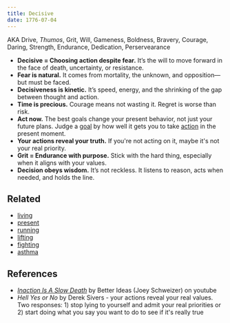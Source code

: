 ```yaml
---
title: Decisive
date: 1776-07-04
---
```

AKA Drive, *Thumos*, Grit, Will, Gameness, Boldness, Bravery, Courage, Daring, Strength, Endurance, Dedication, Perservearance

- **Decisive = Choosing action despite fear.** It’s the will to move forward in the face of death, uncertainty, or resistance.
- **Fear is natural.** It comes from mortality, the unknown, and opposition—but must be faced.
- **Decisiveness is kinetic.** It’s speed, energy, and the shrinking of the gap between thought and action.
- **Time is precious.** Courage means not wasting it. Regret is worse than risk.
- **Act now.** The best goals change your present behavior, not just your future plans. Judge a [goal](/policy) by how well it gets you to take [action](/action) in the present moment.
- **Your actions reveal your truth.** If you're not acting on it, maybe it's not your real priority.
- **Grit = Endurance with purpose.** Stick with the hard thing, especially when it aligns with your values.
- **Decision obeys wisdom.** It’s not reckless. It listens to reason, acts when needed, and holds the line.

## Related
- [living](/living)
- [present](present.md)
- [running](/running)
- [lifting](/lifting)
- [fighting](/fighting)
- [asthma](/asthma)

## References
- *[Inaction Is A Slow Death](/https://www.youtube.com/watch?v=RIVVQkZtnAU)* by Better Ideas (Joey Schweizer) on youtube
- *Hell Yes or No* by Derek Sivers - your actions reveal your real values. Two responses: 1) stop lying to yourself and admit your real priorities or 2) start doing what you say you want to do to see if it's really true